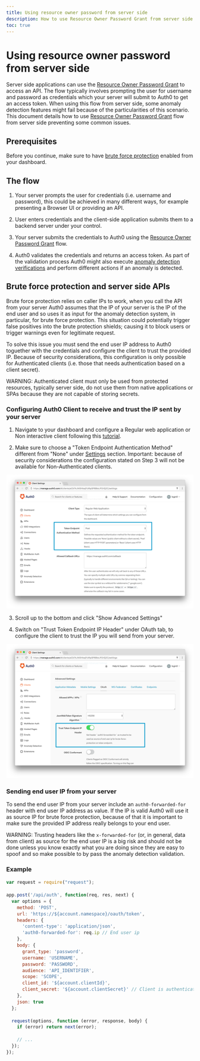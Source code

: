 ```yaml
---
title: Using resource owner password from server side
description: How to use Resource Owner Password Grant from server side together with anomaly detection.
toc: true
---
```


# Using resource owner password from server side
Server side applications can use the [Resource Owner Password Grant](/api-auth/grant/password) to access an API. The flow typically involves prompting the user for username and password as credentials which your server will submit to Auth0 to get an access token. When using this flow from server side, some anomaly detection features might fail because of the particularities of this scenario. This document details how to use [Resource Owner Password Grant](/api-auth/grant/password) flow from server side preventing some common issues.

## Prerequisites
Before you continue, make sure to have [brute force protection](https://auth0.com/docs/anomaly-detection#brute-force-protection) enabled from your dashboard.

## The flow
1. Your server prompts the user for credentials (i.e. username and password), this could be achieved in many different ways, for example presenting a Browser UI or providing an API.

2. User enters credentials and the client-side application submits them to a backend server under your control.

3. Your server submits the credentials to Auth0 using the [Resource Owner Password Grant](/api-auth/grant/password) flow.

4. Auth0 validates the credentials and returns an access token. As part of the validation process Auth0 might also execute [anomaly detection verifications](https://auth0.com/docs/anomaly-detection) and perform different actions if an anomaly is detected.

## Brute force protection and server side APIs
Brute force protection relies on caller IPs to work, when you call the API from your server Auth0 assumes that the IP of your server
is the IP of the end user and so uses it as input for the anomaly detection system, in particular, for brute force protection.
This situation could potentially trigger false positives into the brute protection shields; causing it to block users or trigger
warnings even for legitimate request.

To solve this issue you must send the end user IP address to Auth0 toguether with the credentials and configure the client to trust the provided IP. Because of security considerations, this configuration is only possible for Authenticated clients (i.e. those that needs authentication based on a client secret).

WARNING: Authenticated client must only be used from protected resources, typically server side, do not use them from native applications or SPAs because they
are not capable of storing secrets.

### Configuring Auth0 Client to receive and trust the IP sent by your server
1. Navigate to your dashboard and configure a Regular web application or Non interactive client following this [tutorial](https://auth0.com/docs/clients#how-to-configure-a-client).

2. Make sure to choose a "Token Endpoint Authentication Method" different from "None" under [Settings](https://auth0.com/docs/clients#client-settings) section.
Important: because of security considerations the configuration stated on Step 3 will not be available for Non-Authenticated clients.

![Token Endpoint Authentication Method](/media/articles/api-auth/client-auth-method.png)

3. Scroll up to the bottom and click "Show Advanced Settings"

4. Switch on "Trust Token Endpoint IP Header" under OAuth tab, to configure the client to trust the IP you will send from your server.

![Enabling Auth Forwarded For](/media/articles/api-auth/enabling-auth0-forwarded-for.png)

### Sending end user IP from your server
To send the end user IP from your server include an `auth0-forwarded-for` header with end user IP address as value. If the IP is valid Auth0 will use it as source IP for brute force protection, because of that it is important to make sure the provided IP address really belongs to your end user.

WARNING: Trusting headers like the `x-forwarded-for` (or, in general, data from client) as source for the end user IP is a big risk and should not be done
unless you know exactly what you are doing since they are easy to spoof and so make possible to by pass the anomaly detection validation.

### Example

```javascript
var request = require("request");

app.post('/api/auth', function(req, res, next) {
  var options = {
    method: 'POST',
    url: 'https://${account.namespace}/oauth/token',
    headers: {
      'content-type': 'application/json',
      'auth0-forwarded-for': req.ip // End user ip
    },
    body: {
      grant_type: 'password',
      username: 'USERNAME',
      password: 'PASSWORD',
      audience: 'API_IDENTIFIER',
      scope: 'SCOPE',
      client_id: '${account.clientId}',
      client_secret: '${account.clientSecret}' // Client is authenticated
    },
    json: true
  };

  request(options, function (error, response, body) {
    if (error) return next(error);

    // ...
  });
});
```
